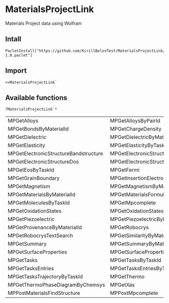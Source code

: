 # MaterialsProjectLink
Materials Project data using Wolfram

## Intall

```wolfram
PacletInstall["https://github.com/KirillBelovTest/MaterialsProjectLink/releases/download/publish/MaterialsProjectLink-1.0.paclet"]
```

## Import

```wolfram
<<MaterialsProjectLink`
```

## Available functions

```wolfram
?MaterialsProjectLink`*
```
|   |   |   |
|---|---|---|
MPGetAlloys | MPGetAlloysByPairId | MPGetBonds |
MPGetBondsByMaterialId | MPGetChargeDensity | MPGetChargeDensityByFsId |
MPGetDielectric | MPGetDielectricByMaterialId | MPGetDoiByTaskId |
MPGetElasticity | MPGetElasticityByTaskId | MPGetElectronicStructure |
MPGetElectronicStructureBandstructure | MPGetElectronicStructureBandstructureObject | MPGetElectronicStructureByMaterialId |
MPGetElectronicStructureDos | MPGetElectronicStructureDosObject | MPGetEos |
MPGetEosByTaskId | MPGetFermi | MPGetFermiByTaskId |
MPGetGrainBoundary | MPGetInsertionElectrodes | MPGetInsertionElectrodesByBatteryId |
MPGetMagnetism | MPGetMagnetismByMaterialId | MPGetMaterials |
MPGetMaterialsByMaterialId | MPGetMaterialsFormulaAutocomplete | MPGetMolecules |
MPGetMoleculesByTaskId | MPGetMpcomplete | MPGetMpcompleteBySubmissionId |
MPGetOxidationStates | MPGetOxidationStatesByMaterialId | MPGetPhononByMaterialId |
MPGetPiezoelectric | MPGetPiezoelectricByMaterialId | MPGetProvenance |
MPGetProvenanceByMaterialId | MPGetRobocrys | MPGetRobocrysByMaterialId |
MPGetRobocrysTextSearch | MPGetSimilarityByMaterialId | MPGetSubstrates |
MPGetSummary | MPGetSummaryByMaterialId | MPGetSummaryStats |
MPGetSurfaceProperties | MPGetSurfacePropertiesByTaskId | MPGetSynthesis |
MPGetTasks | MPGetTasksByTaskId | MPGetTasksDeprecation |
MPGetTasksEntries | MPGetTasksEntriesByTaskId | MPGetTasksTrajectory |
MPGetTasksTrajectoryByTaskId | MPGetThermo | MPGetThermoByMaterialId |
MPGetThermoPhaseDiagramByChemsys | MPGetXas | MPGetXasBySpectrumId |
MPPostMaterialsFindStructure | MPPostMpcomplete |  |
